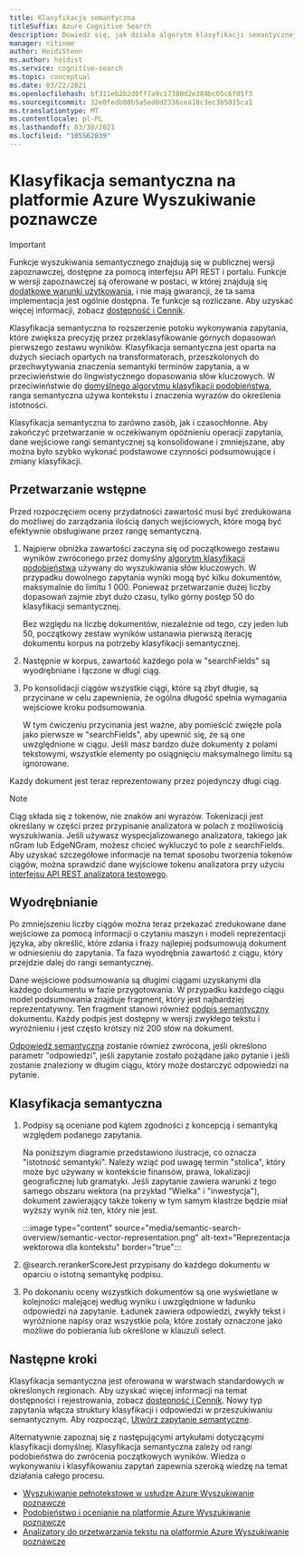 ```yaml
---
title: Klasyfikacja semantyczna
titleSuffix: Azure Cognitive Search
description: Dowiedz się, jak działa algorytm klasyfikacji semantycznej na platformie Azure Wyszukiwanie poznawcze.
manager: nitinme
author: HeidiSteen
ms.author: heidist
ms.service: cognitive-search
ms.topic: conceptual
ms.date: 03/22/2021
ms.openlocfilehash: bf311eb2b2d0ff7a9c17380d2e384bc05c6f05f3
ms.sourcegitcommit: 32e0fedb80b5a5ed0d2336cea18c3ec3b5015ca1
ms.translationtype: MT
ms.contentlocale: pl-PL
ms.lasthandoff: 03/30/2021
ms.locfileid: "105562039"
---
```

# <a name="semantic-ranking-in-azure-cognitive-search"></a>Klasyfikacja semantyczna na platformie Azure Wyszukiwanie poznawcze

> [!IMPORTANT]
> Funkcje wyszukiwania semantycznego znajdują się w publicznej wersji zapoznawczej, dostępne za pomocą interfejsu API REST i portalu. Funkcje w wersji zapoznawczej są oferowane w postaci, w której znajdują się [dodatkowe warunki użytkowania](https://azure.microsoft.com/support/legal/preview-supplemental-terms/), i nie mają gwarancji, że ta sama implementacja jest ogólnie dostępna. Te funkcje są rozliczane. Aby uzyskać więcej informacji, zobacz [dostępność i Cennik](semantic-search-overview.md#availability-and-pricing).

Klasyfikacja semantyczna to rozszerzenie potoku wykonywania zapytania, które zwiększa precyzję przez przeklasyfikowanie górnych dopasowań pierwszego zestawu wyników. Klasyfikacja semantyczna jest oparta na dużych sieciach opartych na transformatorach, przeszkolonych do przechwytywania znaczenia semantyki terminów zapytania, a w przeciwieństwie do lingwistycznego dopasowania słów kluczowych. W przeciwieństwie do [domyślnego algorytmu klasyfikacji podobieństwa](index-ranking-similarity.md), ranga semantyczna używa kontekstu i znaczenia wyrazów do określenia istotności.

Klasyfikacja semantyczna to zarówno zasób, jak i czasochłonne. Aby zakończyć przetwarzanie w oczekiwanym opóźnieniu operacji zapytania, dane wejściowe rangi semantycznej są konsolidowane i zmniejszane, aby można było szybko wykonać podstawowe czynności podsumowujące i zmiany klasyfikacji.

## <a name="pre-processing"></a>Przetwarzanie wstępne

Przed rozpoczęciem oceny przydatności zawartość musi być zredukowana do możliwej do zarządzania ilością danych wejściowych, które mogą być efektywnie obsługiwane przez rangę semantyczną.

1. Najpierw obniżka zawartości zaczyna się od początkowego zestawu wyników zwróconego przez domyślny [algorytm klasyfikacji podobieństwa](index-ranking-similarity.md) używany do wyszukiwania słów kluczowych. W przypadku dowolnego zapytania wyniki mogą być kilku dokumentów, maksymalnie do limitu 1 000. Ponieważ przetwarzanie dużej liczby dopasowań zajmie zbyt dużo czasu, tylko górny postęp 50 do klasyfikacji semantycznej.

   Bez względu na liczbę dokumentów, niezależnie od tego, czy jeden lub 50, początkowy zestaw wyników ustanawia pierwszą iterację dokumentu korpus na potrzeby klasyfikacji semantycznej.

1. Następnie w korpus, zawartość każdego pola w "searchFields" są wyodrębniane i łączone w długi ciąg.

1. Po konsolidacji ciągów wszystkie ciągi, które są zbyt długie, są przycinane w celu zapewnienia, że ogólna długość spełnia wymagania wejściowe kroku podsumowania.

   W tym ćwiczeniu przycinania jest ważne, aby pomieścić zwięzłe pola jako pierwsze w "searchFields", aby upewnić się, że są one uwzględnione w ciągu. Jeśli masz bardzo duże dokumenty z polami tekstowymi, wszystkie elementy po osiągnięciu maksymalnego limitu są ignorowane.

Każdy dokument jest teraz reprezentowany przez pojedynczy długi ciąg.

> [!NOTE]
> Ciąg składa się z tokenów, nie znaków ani wyrazów. Tokenizacji jest określany w części przez przypisanie analizatora w polach z możliwością wyszukiwania. Jeśli używasz wyspecjalizowanego analizatora, takiego jak nGram lub EdgeNGram, możesz chcieć wykluczyć to pole z searchFields. Aby uzyskać szczegółowe informacje na temat sposobu tworzenia tokenów ciągów, można sprawdzić dane wyjściowe tokenu analizatora przy użyciu [interfejsu API REST analizatora testowego](/rest/api/searchservice/test-analyzer).

## <a name="extraction"></a>Wyodrębnianie

Po zmniejszeniu liczby ciągów można teraz przekazać zredukowane dane wejściowe za pomocą informacji o czytaniu maszyn i modeli reprezentacji języka, aby określić, które zdania i frazy najlepiej podsumowują dokument w odniesieniu do zapytania. Ta faza wyodrębnia zawartość z ciągu, który przejdzie dalej do rangi semantycznej.

Dane wejściowe podsumowania są długimi ciągami uzyskanymi dla każdego dokumentu w fazie przygotowania. W przypadku każdego ciągu model podsumowania znajduje fragment, który jest najbardziej reprezentatywny. Ten fragment stanowi również [podpis semantyczny](semantic-how-to-query-request.md) dokumentu. Każdy podpis jest dostępny w wersji zwykłego tekstu i wyróżnieniu i jest często krótszy niż 200 słów na dokument.

[Odpowiedź semantyczna](semantic-answers.md) zostanie również zwrócona, jeśli określono parametr "odpowiedzi", jeśli zapytanie zostało pożądane jako pytanie i jeśli zostanie znaleziony w długim ciągu, który może dostarczyć odpowiedzi na pytanie.

## <a name="semantic-ranking"></a>Klasyfikacja semantyczna

1. Podpisy są oceniane pod kątem zgodności z koncepcją i semantyką względem podanego zapytania.

   Na poniższym diagramie przedstawiono ilustracje, co oznacza "istotność semantyki". Należy wziąć pod uwagę termin "stolica", który może być używany w kontekście finansów, prawa, lokalizacji geograficznej lub gramatyki. Jeśli zapytanie zawiera warunki z tego samego obszaru wektora (na przykład "Wielka" i "inwestycja"), dokument zawierający także tokeny w tym samym klastrze będzie miał wyższy wynik niż ten, który nie jest.

   :::image type="content" source="media/semantic-search-overview/semantic-vector-representation.png" alt-text="Reprezentacja wektorowa dla kontekstu" border="true":::

1. @search.rerankerScoreJest przypisany do każdego dokumentu w oparciu o istotną semantykę podpisu.

1. Po dokonaniu oceny wszystkich dokumentów są one wyświetlane w kolejności malejącej według wyniku i uwzględnione w ładunku odpowiedzi na zapytanie. Ładunek zawiera odpowiedzi, zwykły tekst i wyróżnione napisy oraz wszystkie pola, które zostały oznaczone jako możliwe do pobierania lub określone w klauzuli select.

## <a name="next-steps"></a>Następne kroki

Klasyfikacja semantyczna jest oferowana w warstwach standardowych w określonych regionach. Aby uzyskać więcej informacji na temat dostępności i rejestrowania, zobacz [dostępność i Cennik](semantic-search-overview.md#availability-and-pricing). Nowy typ zapytania włącza struktury klasyfikacji i odpowiedzi w przeszukiwaniu semantycznym. Aby rozpocząć, [Utwórz zapytanie semantyczne](semantic-how-to-query-request.md).

Alternatywnie zapoznaj się z następującymi artykułami dotyczącymi klasyfikacji domyślnej. Klasyfikacja semantyczna zależy od rangi podobieństwa do zwrócenia początkowych wyników. Wiedza o wykonywaniu i klasyfikowaniu zapytań zapewnia szeroką wiedzę na temat działania całego procesu.

+ [Wyszukiwanie pełnotekstowe w usłudze Azure Wyszukiwanie poznawcze](search-lucene-query-architecture.md)
+ [Podobieństwo i ocenianie na platformie Azure Wyszukiwanie poznawcze](index-similarity-and-scoring.md)
+ [Analizatory do przetwarzania tekstu na platformie Azure Wyszukiwanie poznawcze](search-analyzers.md)